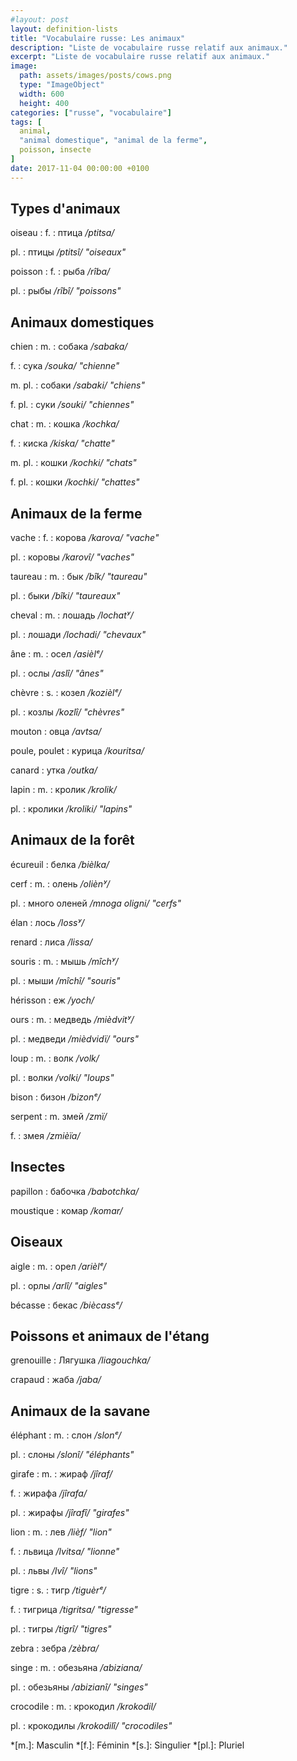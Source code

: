 ```yaml
---
#layout: post
layout: definition-lists
title: "Vocabulaire russe: Les animaux"
description: "Liste de vocabulaire russe relatif aux animaux."
excerpt: "Liste de vocabulaire russe relatif aux animaux."
image:
  path: assets/images/posts/cows.png
  type: "ImageObject"
  width: 600
  height: 400
categories: ["russe", "vocabulaire"]
tags: [
  animal,
  "animal domestique", "animal de la ferme",
  poisson, insecte
]
date: 2017-11-04 00:00:00 +0100
---
```


## Types d'animaux

oiseau
: f.
  : птица
  */ptitsa/*

  pl.
  : птицы
  */ptitsî/ "oiseaux"*

poisson
: f.
  : рыба
  */rîba/*

  pl.
  : рыбы
  */rîbî/ "poissons"*


## Animaux domestiques

chien
: m.
  : собака
  */sabaka/*

  f.
  : сука
  */souka/ "chienne"*

  m. pl.
  : собаки
  */sabaki/ "chiens"*

  f. pl.
  : суки
  */souki/ "chiennes"*


chat
: m.
  : кошка
  */kochka/*

  f.
  : киска
  */kiska/ "chatte"*

  m. pl.
  : кошки
  */kochki/ "chats"*

  f. pl.
  : кошки
  */kochki/ "chattes"*


## Animaux de la ferme

vache
: f.
  : корова
  */karova/ "vache"*

  pl.
  : коровы
  */karovî/ "vaches"*

taureau
: m.
  : бык
  */bîk/ "taureau"*

  pl.
  : быки
  */bîki/ "taureaux"*

cheval
: m.
  : лошадь
  */lochatʸ/*

  pl.
  : лошади
  */lochadi/ "chevaux"*

âne
: m.
  : осел
  */asièlᵉ/*

  pl.
  : ослы
  */aslî/ "ânes"*

chèvre
: s.
  : козел
  */kozièlᵉ/*

  pl.
  : козлы
  */kozlî/ "chèvres"*

mouton
: овца
*/avtsa/*

poule, poulet
: курица
*/kouritsa/*

canard
: yткa
*/outka/*

lapin
: m.
  : кролик
  */krolik/*

  pl.
  : кролики
  */kroliki/ "lapins"*


## Animaux de la forêt

écureuil
: белка
*/bièlka/*

cerf
: m.
  : олень
  */oliènʸ/*

  pl.
  : много оленей
  */mnoga oligni/ "cerfs"*

élan
: лось
*/lossʸ/*

renard
: лиса
*/lissa/*

souris
: m.
  : мышь
  */mîchʸ/*

  pl.
  : мыши
  */mîchî/ "souris"*

hérisson
: еж
*/yoch/*

ours
: m.
  : медведь
  */mièdvitʸ/*

  pl.
  : медведи
  */mièdvidï/ "ours"*

loup
: m.
  : волк
  */volk/*

  pl.
  : волки
  */volki/ "loups"*

bison
: бизон
*/bizonᵉ/*

serpent
: m.
  змей
  */zmï/*

  f.
  : змея
  */zmièïa/*


## Insectes

papillon
: бабочка
*/babotchka/*

moustique
: комар
*/komar/*


## Oiseaux

aigle
: m.
  : орел
  */arièlᵉ/*

  pl.
  : орлы
  */arlî/ "aigles"*

bécasse
: бекас
*/biècassᵉ/*


## Poissons et animaux de l'étang

grenouille
: Лягушка
*/liagouchka/*

crapaud
: жаба
*/jaba/*


## Animaux de la savane

éléphant
: m.
  : слон
  */slonᵉ/*

  pl.
  : слоны
  */slonî/ "éléphants"*

girafe
: m.
  : жираф
  */jîraf/*

  f.
  : жирафа
  */jîrafa/*

  pl.
  : жирафы
  */jîrafî/ "girafes"*

lion
: m.
  : лев
  */lièf/ "lion"*

  f.
  : львица
  */lvitsa/ "lionne"*

  pl.
  : львы
  */lvî/ "lions"*

tigre
: s.
  : тигр
  */tiguèrᵉ/*

  f.
  : тигрица
  */tigritsa/ "tigresse"*

  pl.
  : тигры
  */tigrî/ "tigres"*

zebra
: зебра
*/zèbra/*

singe
: m.
  : обезьяна
  */abiziana/*

  pl.
  : обезьяны
  */abizianî/ "singes"*

crocodile
: m.
  : крокодил
  */krokodil/*

  pl.
  : крокодилы
  */krokodilî/ "crocodiles"*


*[m.]: Masculin
*[f.]: Féminin
*[s.]: Singulier
*[pl.]: Pluriel
